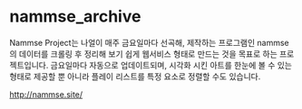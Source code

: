 # nammse_archive

Nammse Project는 나얼이 매주 금요일마다 선곡해, 제작하는 프로그램인 nammse의 데이터를 크롤링 후 정리해 보기 쉽게 웹서비스 형태로 만드는 것을 목표로 하는 프로젝트입니다. 금요일마다 자동으로 업데이트되며, 시각화 시킨 아트를 한눈에 볼 수 있는 형태로 제공할 뿐 아니라 플레이 리스트를 특정 요소로 정렬할 수도 있습니다.

http://nammse.site/

